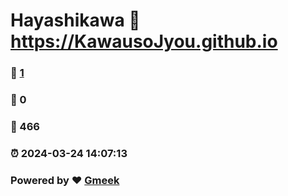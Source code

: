 # Hayashikawa :link: https://KawausoJyou.github.io 
### :page_facing_up: [1](https://KawausoJyou.github.io/tag.html) 
### :speech_balloon: 0 
### :hibiscus: 466 
### :alarm_clock: 2024-03-24 14:07:13 
### Powered by :heart: [Gmeek](https://github.com/Meekdai/Gmeek)
